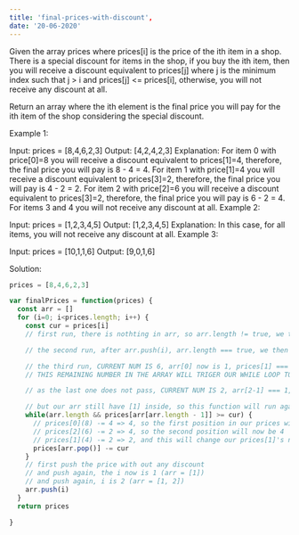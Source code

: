 ```yaml
---
title: 'final-prices-with-discount',
date: '20-06-2020'
---
```


Given the array prices where prices[i] is the price of the ith item in a shop. There is a special discount for items in the shop, if you buy the ith item, then you will receive a discount equivalent to prices[j] where j is the minimum index such that j > i and prices[j] <= prices[i], otherwise, you will not receive any discount at all.

Return an array where the ith element is the final price you will pay for the ith item of the shop considering the special discount.

Example 1:

Input: prices = [8,4,6,2,3]
Output: [4,2,4,2,3]
Explanation: 
For item 0 with price[0]=8 you will receive a discount equivalent to prices[1]=4, therefore, the final price you will pay is 8 - 4 = 4. 
For item 1 with price[1]=4 you will receive a discount equivalent to prices[3]=2, therefore, the final price you will pay is 4 - 2 = 2. 
For item 2 with price[2]=6 you will receive a discount equivalent to prices[3]=2, therefore, the final price you will pay is 6 - 2 = 4. 
For items 3 and 4 you will not receive any discount at all.
Example 2:

Input: prices = [1,2,3,4,5]
Output: [1,2,3,4,5]
Explanation: In this case, for all items, you will not receive any discount at all.
Example 3:

Input: prices = [10,1,1,6]
Output: [9,0,1,6]

Solution:
```js
prices = [8,4,6,2,3]

var finalPrices = function(prices) {
  const arr = []
  for (i=0; i<prices.length; i++) {
    const cur = prices[i]
    // first run, there is nothting in arr, so arr.length != true, we then go directly push the first i to our arr, CURRENT NUM IS 8

    // the second run, after arr.push(i), arr.length === true, we then check the next number in the prices is larget then our current number, CURRENT NUM IS 4, prices[0] === 8, so 8 >= 4

    // the third run, CURRENT NUM IS 6, arr[0] now is 1, prices[1] === 4 is not larger than 6, so we leave it, arr = [1] 
    // THIS REMAINING NUMBER IN THE ARRAY WILL TRIGER OUR WHILE LOOP TO RUN AGAIN AND IT WILL FIND THE NEXT INTERGER THAT IS SMALLER THEN 4

    // as the last one does not pass, CURRENT NUM IS 2, arr[2-1] === 1, prices[2] === 6, 6 is larger then 2

    // but our arr still have [1] inside, so this function will run again, CURRENT NUM IS STILL 2, arr[0] = 1, prices[1] = 4, 4 >= 2
    while(arr.length && prices[arr[arr.length - 1]] >= cur) {
      // prices[0](8) -= 4 => 4, so the first position in our prices will be changed from 8 to 4
      // prices[2](6) -= 2 => 4, so the second position will now be 4
      // prices[1](4) -= 2 => 2, and this will change our prices[1]'s number to 2!
      prices[arr.pop()] -= cur
    }
    // first push the price with out any discount
    // and push again, the i now is 1 (arr = [1])
    // and push again, i is 2 (arr = [1, 2])
    arr.push(i)
  }
  return prices

}
```